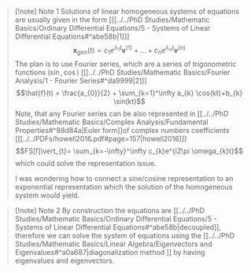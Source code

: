 >[!note] Note 1
> Solutions of linear homogeneous systems of equations are usually given in the form \[[[../../PhD Studies/Mathematic Basics/Ordinary Differential Equations/5 - Systems of Linear  Differential Equations#^abe58b|1]]]
> $$\mathbf{x}_{gen}(t)= c_{1}e^{\lambda_{1}t}\mathbf{v}^{(1)}+\dots+c_{n}e^{\lambda_{n}t}\mathbf{v}^{(n)}$$
> The plan is to use Fourier series, which are a series of trigonometric functions ($\sin, \cos$) \[[[../../PhD Studies/Mathematic Basics/Fourier Analysis/1 -  Fourier Series#^da9999|2]]]
> $$\hat{f}(t) = \frac{a_{0}}{2} + \sum_{k=1}^\infty a_{k} \cos(kt)+b_{k} \sin(kt)$$
> Note, that any Fourier series can be also represented in [[../../PhD Studies/Mathematic Basics/Complex Analysis/Fundamental Properties#^88d84a|Euler form]]of complex numbers coefficients \[[[../../PDFs/howell2016.pdf#page=157|howell2016]]]
> $$FS[f]\vert_{t}= \sum_{k=-\infty}^\infty c_{k}e^{i2\pi \omega_{k}t}$$
> which could solve the representation issue.
> 
> I was wondering how to connect a sine/cosine representation to an exponential representation which the solution of the homogeneous system would yield.

>[!note] Note 2
>By construction the equations are [[../../PhD Studies/Mathematic Basics/Ordinary Differential Equations/5 - Systems of Linear  Differential Equations#^abe58b|decoupled]], therefore we can solve the system of equations using the [[../../PhD Studies/Mathematic Basics/Linear Algebra/Eigenvectors and Eigenvalues#^a0a687|diagonalization method ]] by having eigenvalues and eigenvectors.